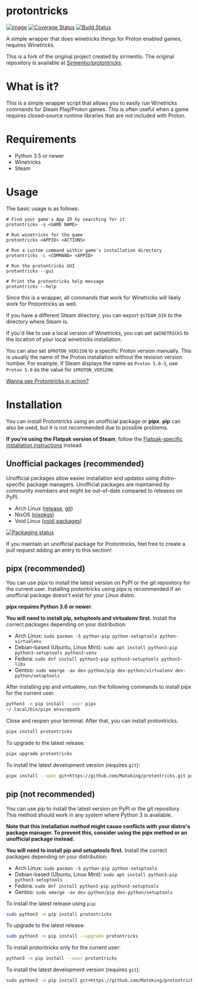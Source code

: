 protontricks
============

[![image](https://img.shields.io/pypi/v/protontricks.svg)](https://pypi.org/project/protontricks/)
[![Coverage Status](https://coveralls.io/repos/github/Matoking/protontricks/badge.svg?branch=master)](https://coveralls.io/github/Matoking/protontricks?branch=master)
[![Build Status](https://travis-ci.com/Matoking/protontricks.png?branch=master)](https://travis-ci.com/Matoking/protontricks)

A simple wrapper that does winetricks things for Proton enabled games, requires Winetricks.

This is a fork of the original project created by sirmentio. The original repository is available at [Sirmentio/protontricks](https://github.com/Sirmentio/protontricks).

# What is it?

This is a simple wrapper script that allows you to easily run Winetricks commands for Steam Play/Proton games. This is often useful when a game requires closed-source runtime libraries that are not included with Proton.

# Requirements

* Python 3.5 or newer
* Winetricks
* Steam

# Usage

The basic usage is as follows:

```
# Find your game's App ID by searching for it
protontricks -s <GAME NAME>

# Run winetricks for the game
protontricks <APPID> <ACTIONS>

# Run a custom command within game's installation directory
protontricks -c <COMMAND> <APPID>

# Run the protontricks GUI
protontricks --gui

# Print the protontricks help message
protontricks --help
```

Since this is a wrapper, all commands that work for Winetricks will likely work for Protontricks as well.

If you have a different Steam directory, you can export ``$STEAM_DIR`` to the directory where Steam is.

If you'd like to use a local version of Winetricks, you can set ``$WINETRICKS`` to the location of your local winetricks installation.

You can also set ``$PROTON_VERSION`` to a specific Proton version manually. This is usually the name of the Proton installation without the revision version number. For example, if Steam displays the name as `Proton 5.0-3`, use `Proton 5.0` as the value for `$PROTON_VERSION`.

[Wanna see Protontricks in action?](https://asciinema.org/a/229323)

# Installation

You can install Protontricks using an unofficial package or **pipx**. **pip** can also be used, but it is not recommended due to possible problems.

**If you're using the Flatpak version of Steam**, follow the [Flatpak-specific installation instructions](https://github.com/flathub/com.valvesoftware.Steam.Utility.protontricks) instead.

## Unofficial packages (recommended)

Unofficial packages allow easier installation and updates using distro-specific package managers. Unofficial packages are maintained by community members and might be out-of-date compared to releases on PyPI.

* Arch Linux ([release](https://aur.archlinux.org/packages/protontricks/), [git](https://aur.archlinux.org/packages/protontricks-git/))
* NixOS ([nixpkgs](https://github.com/NixOS/nixpkgs/blob/master/pkgs/tools/package-management/protontricks/default.nix))
* Void Linux ([void-packages](https://github.com/void-linux/void-packages/blob/master/srcpkgs/protontricks/template))

[![Packaging status](https://repology.org/badge/vertical-allrepos/protontricks.svg)](https://repology.org/project/protontricks/versions)

If you maintain an unofficial package for Protontricks, feel free to create a pull request adding an entry to this section!

## pipx (recommended)

You can use pipx to install the latest version on PyPI or the git repository for the current user. Installing protontricks using pipx is recommended if an unofficial package doesn't exist for your Linux distro.

**pipx requires Python 3.6 or newer.**

**You will need to install pip, setuptools and virtualenv first.** Install the correct packages depending on your distribution:

* Arch Linux: `sudo pacman -S python-pip python-setuptools python-virtualenv`
* Debian-based (Ubuntu, Linux Mint): `sudo apt install python3-pip python3-setuptools python3-venv`
* Fedora: `sudo dnf install python3-pip python3-setuptools python3-libs`
* Gentoo: `sudo emerge -av dev-python/pip dev-python/virtualenv dev-python/setuptools`

After installing pip and virtualenv, run the following commands to install pipx for the current user.

```sh
python3 -m pip install --user pipx
~/.local/bin/pipx ensurepath
```

Close and reopen your terminal. After that, you can install protontricks.

```sh
pipx install protontricks
```

To upgrade to the latest release:
```sh
pipx upgrade protontricks
```

To install the latest development version (requires `git`):
```sh
pipx install --spec git+https://github.com/Matoking/protontricks.git protontricks
```

## pip (not recommended)

You can use pip to install the latest version on PyPI or the git repository. This method should work in any system where Python 3 is available.

**Note that this installation method might cause conflicts with your distro's package manager. To prevent this, consider using the pipx method or an unofficial package instead.**

**You will need to install pip and setuptools first.** Install the correct packages depending on your distribution:

* Arch Linux: `sudo pacman -S python-pip python-setuptools`
* Debian-based (Ubuntu, Linux Mint): `sudo apt install python3-pip python3-setuptools`
* Fedora: `sudo dnf install python3-pip python3-setuptools`
* Gentoo: `sudo emerge -av dev-python/pip dev-python/setuptools`

To install the latest release using `pip`:
```sh
sudo python3 -m pip install protontricks
```

To upgrade to the latest release:
```sh
sudo python3 -m pip install --upgrade protontricks
```

To install protontricks only for the current user:
```sh
python3 -m pip install --user protontricks
```

To install the latest development version (requires `git`):
```sh
sudo python3 -m pip install git+https://github.com/Matoking/protontricks.git
```
